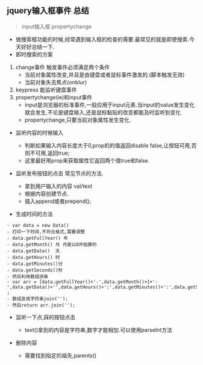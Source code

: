## jquery输入框事件 总结
>input输入框 propertychange
+ 做搜索框功能的时候,经常遇到输入框的检查的需要.最常见的就是即使搜索.今天好好总结一下.
+ 即时搜索的方案
1. change事件 触发事件必须满足两个条件
    - 当前对象属性改变,并且是由键盘或者鼠标事件激发的.(脚本触发无效)
    - 当前对象失去焦点(onblur)
2. keypress 能监听键盘事件
3. propertychange(ie)和input事件
    - input是浏览器的标准事件,一般应用于input元素.当input的value发生变化就会发生,不论是键盘输入,还是鼠标黏贴的改变都能及时监听到变化
    - propertychange,只要当前对象属性发生变化.

+ 监听内容的时候输入
    - 判断如果输入内容长度大于0,prop的的值返回disable false,让按钮可用,否则不可用,返回true;  
    - 这里最好用prop来获取属性它返回两个值true和false.
    
+ 监听发布按钮的点击 常见节点的方法.
    - 拿到用户输入的内容 val/text
    - 根据内容创建节点.
    - 插入append或者prepend(); 

+ 生成时间的方法
<!-- + 生成时间的方法 --> 
    - var data = new Data()
    - 打印一下时间,不符合格式,需要调整
    - data.getFullYear() 年
    - data.getMonth() 月 月是以0开始算的
    - data.getData()  天
    - data.getHours() 时
    - data.getMinutes()分
    - data.getSeconds()秒
    - 然后利用数组拼串
    - var arr = [data.getFullYear()+'-',data.getMonth()+1+'-',data.getData()+'',data.getHours()+':',data.getMinutes()+':',data.getSeconds()] ;  
    - 数组变成字符串join('');
    - 然后return arr.join(''); 

+ 监听一下点,踩的按钮点击
    - text()拿到的内容是字符串,数字才能相加.可以使用parseInt方法

+ 删除内容
    - 需要找到指定的祖先,parents()